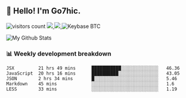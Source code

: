 ## 👋 Hello! I'm Go7hic.

 ![visitors count](https://visitors-by-url-pls-dont-use-this-in-your-repo.vercel.app/Go7hic-github-readme)
 <a href="https://twitter.com/Go7hic">
    <img src="https://img.shields.io/badge/-@Go7hic-1ca0f1?style=flat-square&labelColor=1ca0f1&logo=twitter&logoColor=white&link=https://twitter.com/Go7hic">
   <a/>
   <a href="mailto:gtfx0209@gmail.com">
    <img src="https://img.shields.io/badge/-gtfx0209@gmail.com-c14438?style=flat-square&logo=Gmail&logoColor=white&link=mailto:gtfx0209@gmail.com">
   <a/>
    ![Keybase BTC](https://img.shields.io/keybase/btc/Go7hic)
 <!--
🔭 I’m currently working
🌱 I’m currently learning
💬 Ask me about 
📫 How to reach me: 
⚡ Fun fact: 
-->

![My Github Stats](https://github-readme-stats.vercel.app/api?username=Go7hic&show_icons=true&count_private=true)



### 📊 Weekly development breakdown
<!--START_SECTION:waka-->
```text
JSX         21 hrs 49 mins      ███████████░░░░░░░░░░░░░░   46.36 
JavaScript  20 hrs 16 mins      ██████████░░░░░░░░░░░░░░░   43.05 
JSON        2 hrs 34 mins       █░░░░░░░░░░░░░░░░░░░░░░░░   5.46 
Markdown    45 mins             ░░░░░░░░░░░░░░░░░░░░░░░░░   1.6 
LESS        33 mins             ░░░░░░░░░░░░░░░░░░░░░░░░░   1.19
```
<!--END_SECTION:waka-->

